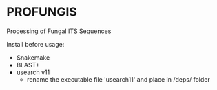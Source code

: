 # PROFUNGIS
Processing of Fungal ITS Sequences

Install before usage:
  - Snakemake
  - BLAST+
  - usearch v11
    - rename the executable file 'usearch11' and place in /deps/ folder
   
